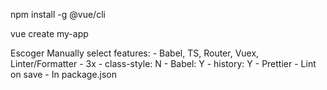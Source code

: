 npm install -g @vue/cli

vue create my-app

Escoger Manually select features: 
    - Babel, TS, Router, Vuex, Linter/Formatter
    - 3x
    - class-style: N 
    - Babel: Y
    - history: Y
    - Prettier
    - Lint on save
    - In package.json



